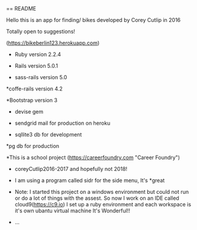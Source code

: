 == README

Hello this is an app for finding/ bikes developed by Corey Cutlip in 2016

Totally open to suggestions! 

(https://bikeberlin123.herokuapp.com)

* Ruby version 2.2.4

* Rails version 5.0.1

* sass-rails version 5.0

*coffe-rails version 4.2

*Bootstrap version 3

* devise gem

* sendgrid mail for production on heroku 

* sqllite3 db for development 

*pg db for production 

*This is a school project (https://careerfoundry.com "Career Foundry") 

* coreyCutlip2016-2017 and hopefully not 2018!

* I am using a program called sidr for the side menu, It's
*great

* Note: I started this project on a windows environment but could not run or do a lot of things with the assest.
 So now I work on an IDE called cloud9(https://c9.io) I set up a ruby environment and each workspace is it's own ubantu virtual machine It's Wonderful!!
 
* ...



